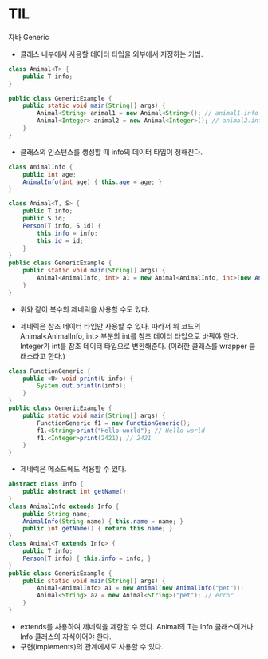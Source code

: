# TIL

자바 Generic

- 클래스 내부에서 사용할 데이터 타입을 외부에서 지정하는 기법.



~~~java
class Animal<T> {
    public T info;
}

public class GenericExample {
    public static void main(String[] args) {
        Animal<String> animal1 = new Animal<String>(); // animal1.info : String
        Animal<Integer> animal2 = new Animal<Integer>(); // animal2.info : Integer
    }
}
~~~

- 클래스의 인스턴스를 생성할 때 info의 데이터 타입이 정해진다.



~~~java
class AnimalInfo {
    public int age;
    AnimalInfo(int age) { this.age = age; }
}

class Animal<T, S> {
    public T info;
    public S id;
    Person(T info, S id) {
        this.info = info;
        this.id = id;
    }
}
public class GenericExample {
    public static void main(String[] args) {
        Animal<AnimalInfo, int> a1 = new Animal<AnimalInfo, int>(new AnimalInfo(3), 1);
    }
}
~~~

- 위와 같이 복수의 제네릭을 사용할 수도 있다.

- 제네릭은 참조 데이터 타입만 사용할 수 있다. 따라서 위 코드의 Animal<AnimalInfo, int> 부분의 int를 참조 데이터 타입으로 바꿔야 한다. Integer가 int를 참조 데이터 타입으로 변환해준다. (이러한 클래스를 wrapper 클래스라고 한다.)



~~~java
class FunctionGeneric {
    public <U> void print(U info) {
        System.out.println(info);
    }
}
public class GenericExample {
    public static void main(String[] args) {
        FunctionGeneric f1 = new FunctionGeneric();
        f1.<String>print("Hello world"); // Hello world
        f1.<Integer>print(2421); // 2421
    }
}
~~~

- 제네릭은 메소드에도 적용할 수 있다.



~~~java
abstract class Info {
    public abstract int getName();
}
class AnimalInfo extends Info {
    public String name;
    AnimalInfo(String name) { this.name = name; }
    public int getName() { return this.name; }
}
class Animal<T extends Info> {
    public T info;
    Person(T info) { this.info = info; }
}
public class GenericExample {
    public static void main(String[] args) {
        Animal<AnimalInfo> a1 = new Animal(new AnimalInfo("pet"));
        Animal<String> a2 = new Animal<String>("pet"); // error
    }
}
~~~

- extends를 사용하여 제네릭을 제한할 수 있다. Animal의 T는 Info 클래스이거나 Info 클래스의 자식이어야 한다.
- 구현(implements)의 관계에서도 사용할 수 있다.